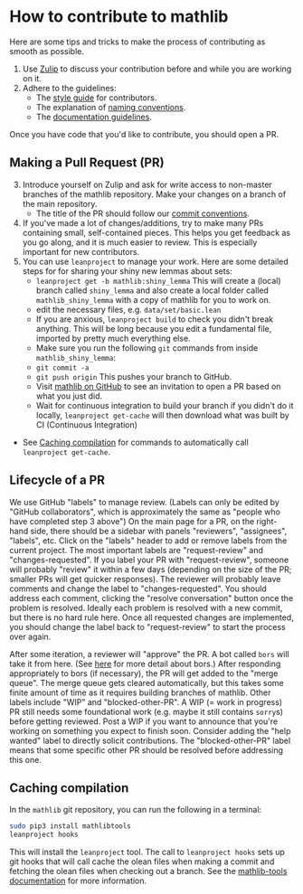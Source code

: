# How to contribute to mathlib

Here are some tips and tricks
to make the process of contributing as smooth as possible.

1. Use [Zulip](https://leanprover.zulipchat.com/) to
   discuss your contribution before and while you are working on it.
2. Adhere to the guidelines:
   - The [style guide](style.html) for contributors.
   - The explanation of [naming conventions](naming.html).
   - The [documentation guidelines](doc.html).
   
Once you have code that you'd like to contribute, you should open a PR.
  
## Making a Pull Request (PR)
3. Introduce yourself on Zulip and ask for write access to non-master branches of the mathlib repository. Make your changes on a branch of the main repository.
   - The title of the PR should follow our [commit conventions](https://github.com/leanprover-community/lean/blob/master/doc/commit_convention.md).
4. If you've made a lot of changes/additions, try to make many PRs containing small, self-contained pieces. This helps you get feedback as you go along, and it is much easier to review. This is especially important for new contributors.
5. You can use `leanproject` to manage your work. Here are some detailed steps for for sharing your shiny new lemmas about sets:
   * `leanproject get -b mathlib:shiny_lemma` This will create a (local) branch called `shiny_lemma` and also create a local folder called `mathlib_shiny_lemma` with a copy of mathlib for you to work on.
   * edit the necessary files, e.g. `data/set/basic.lean`
   * If you are anxious, `leanproject build` to check you didn't break anything. This will be long because you edit a fundamental file, imported by pretty much everything else.
   * Make sure you run the following `git` commands from inside `mathlib_shiny_lemma`:
   * `git commit -a`
   * `git push origin` This pushes your branch to GitHub.
   * Visit [mathlib on GitHub](https://github.com/leanprover/mathlib) to see an invitation to open a PR based on what you just did.
   * Wait for continuous integration to build your branch if you didn't do it locally, `leanproject get-cache` will then download what was built by CI (Continuous Integration)

- See [Caching compilation](#caching-compilation) for commands to automatically call `leanproject get-cache`.

## Lifecycle of a PR
We use GitHub "labels" to manage review. (Labels can only be edited by "GitHub collaborators", which is approximately the same as "people who have completed step 3 above")
On the main page for a PR, on the right-hand side, 
there should be a sidebar with panels "reviewers", "assignees", "labels", etc. 
Click on the "labels" header to add or remove labels from the current project. The most important labels are "request-review" and "changes-requested". If you label your PR with "request-review", someone will probably "review" it within a few days (depending on the size of the PR; smaller PRs will get quicker responses). The reviewer will probably leave comments and change the label to "changes-requested". You should address each comment, clicking the "resolve conversation" button once the problem is resolved. Ideally each problem is resolved with a new commit, but there is no hard rule here. Once all requested changes are implemented, you should change the label back to "request-review" to start the process over again.

After some iteration, a reviewer will "approve" the PR. A bot called `bors` will take it from here. (See [here](https://github.com/leanprover-community/mathlib/blob/master/docs/contribute/bors.md) for more detail about bors.)
After responding appropriately to bors (if necessary), the PR will get added to the "merge queue". The merge queue gets cleared automatically, but this takes some finite amount of time as it requires building branches of mathlib.
Other labels include "WIP" and "blocked-other-PR". A WIP (= work in progress) PR still needs some foundational work (e.g. maybe it still contains `sorry`s) before getting reviewed. Post a WIP if you want to announce that you're working on something you expect to finish soon. Consider adding the "help wanted" label to directly solicit contributions. The "blocked-other-PR" label means that some specific other PR should be resolved before addressing this one. 
## Caching compilation

In the `mathlib` git repository, you can run the following in a terminal:

```sh
sudo pip3 install mathlibtools
leanproject hooks
```

This will install the `leanproject` tool.  The call to `leanproject hooks`
sets up git hooks that will call cache the olean files when making a commit
and fetching the olean files when checking out a branch.
See the [mathlib-tools documentation](https://github.com/leanprover-community/mathlib-tools/blob/master/README.md)
for more information.
